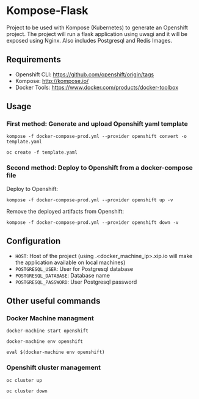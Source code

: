 # Kompose-Flask

Project to be used with Kompose (Kubernetes) to generate an Openshift project. The project will run a flask application using uwsgi and it will be exposed using Nginx. Also includes Postgresql and Redis Images.

## Requirements

- Openshift CLI: https://github.com/openshift/origin/tags
- Kompose: http://kompose.io/
- Docker Tools: https://www.docker.com/products/docker-toolbox

 ## Usage

### First method: Generate and upload Openshift yaml template

    kompose -f docker-compose-prod.yml --provider openshift convert -o template.yaml

    oc create -f template.yaml

### Second method: Deploy to Openshift from a docker-compose file

Deploy to Openshift:

    kompose -f docker-compose-prod.yml --provider openshift up -v

Remove the deployed artifacts from Openshift:

    kompose -f docker-compose-prod.yml --provider openshift down -v

 ## Configuration

- `HOST`: Host of the project (using <myproject>.<docker_machine_ip>.xip.io will make the application available on local machines)
- `POSTGRESQL_USER`: User for Postgresql database
- `POSTGRESQL_DATABASE`: Database name
- `POSTGRESQL_PASSWORD`: User Postgresql password


## Other useful commands
    
### Docker Machine managment


    docker-machine start openshift

    docker-machine env openshift

    eval $(docker-machine env openshift)

### Openshift cluster management

    oc cluster up

    oc cluster down
